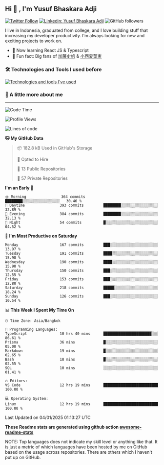 ## Hi 👋 , I'm Yusuf Bhaskara Adji

[![Twitter Follow](https://img.shields.io/twitter/follow/frelein_asli?label=Follow)](https://twitter.com/intent/follow?screen_name=frelein_asli)
[![Linkedin: Yusuf Bhaskara Adji](https://img.shields.io/badge/-yusufadji-blue?style=flat-square&logo=Linkedin&logoColor=white&link=https://www.linkedin.com/in/yusuf-bhaskara-adji/)](https://www.linkedin.com/in/yusuf-bhaskara-adji/)
![GitHub followers](https://img.shields.io/github/followers/yusufadji?label=Follow&style=social)

I live in Indonesia, graduated from college, and I love building stuff that increasing my developer productivity. I'm always looking for new and exciting projects to work on.

- 🌱 Now learning React JS & Typescript
- 🐻 Fun fact: Big fans of [加藤史帆](https://www.instagram.com/katoshi.official/) & [小西夏菜実](https://www.instagram.com/konishi773_official/)

### 🛠️ Technologies and Tools I used before

[![Technologies and tools I've used](https://skillicons.dev/icons?i=html,css,js,ts,php,python,kotlin,tailwind,bootstrap,next,express,sequelize,mysql,prisma,firebase,vercel,vscode,androidstudio,bash,git,postman,figma,docker,linux&perline=12)](#)

### 🐣 A little more about me

---

<!--START_SECTION:waka-->
![Code Time](http://img.shields.io/badge/Code%20Time-1%2C233%20hrs%2042%20mins-blue)

![Profile Views](http://img.shields.io/badge/Profile%20Views-0-blue)

![Lines of code](https://img.shields.io/badge/From%20Hello%20World%20I%27ve%20Written-780.2%20thousand%20lines%20of%20code-blue)

**🐱 My GitHub Data** 

> 📦 182.8 kB Used in GitHub's Storage 
 > 
> 💼 Opted to Hire
 > 
> 📜 13 Public Repositories 
 > 
> 🔑 57 Private Repositories 
 > 
**I'm an Early 🐤** 

```text
🌞 Morning                364 commits         ████████░░░░░░░░░░░░░░░░░   30.46 % 
🌆 Daytime                393 commits         ████████░░░░░░░░░░░░░░░░░   32.89 % 
🌃 Evening                384 commits         ████████░░░░░░░░░░░░░░░░░   32.13 % 
🌙 Night                  54 commits          █░░░░░░░░░░░░░░░░░░░░░░░░   04.52 % 
```
📅 **I'm Most Productive on Saturday** 

```text
Monday                   167 commits         ███░░░░░░░░░░░░░░░░░░░░░░   13.97 % 
Tuesday                  191 commits         ████░░░░░░░░░░░░░░░░░░░░░   15.98 % 
Wednesday                190 commits         ████░░░░░░░░░░░░░░░░░░░░░   15.90 % 
Thursday                 150 commits         ███░░░░░░░░░░░░░░░░░░░░░░   12.55 % 
Friday                   153 commits         ███░░░░░░░░░░░░░░░░░░░░░░   12.80 % 
Saturday                 218 commits         █████░░░░░░░░░░░░░░░░░░░░   18.24 % 
Sunday                   126 commits         ███░░░░░░░░░░░░░░░░░░░░░░   10.54 % 
```


📊 **This Week I Spent My Time On** 

```text
🕑︎ Time Zone: Asia/Bangkok

💬 Programming Languages: 
TypeScript               10 hrs 40 mins      ██████████████████████░░░   86.61 % 
Prisma                   36 mins             █░░░░░░░░░░░░░░░░░░░░░░░░   05.00 % 
Markdown                 19 mins             █░░░░░░░░░░░░░░░░░░░░░░░░   02.65 % 
Bash                     18 mins             █░░░░░░░░░░░░░░░░░░░░░░░░   02.55 % 
SQL                      10 mins             ░░░░░░░░░░░░░░░░░░░░░░░░░   01.41 % 

🔥 Editors: 
VS Code                  12 hrs 19 mins      █████████████████████████   100.00 % 

💻 Operating System: 
Linux                    12 hrs 19 mins      █████████████████████████   100.00 % 
```


 Last Updated on 04/01/2025 01:13:27 UTC
<!--END_SECTION:waka-->

**These Readme stats are generated using github action [awesome-readme-stats](https://github.com/anmol098/waka-readme-stats)**

NOTE: Top languages does not indicate my skill level or anything like that. It is just a metric of which languages have been hosted by me on GitHub based on the usage across repositories. There are others which I haven't put up on GitHub.
